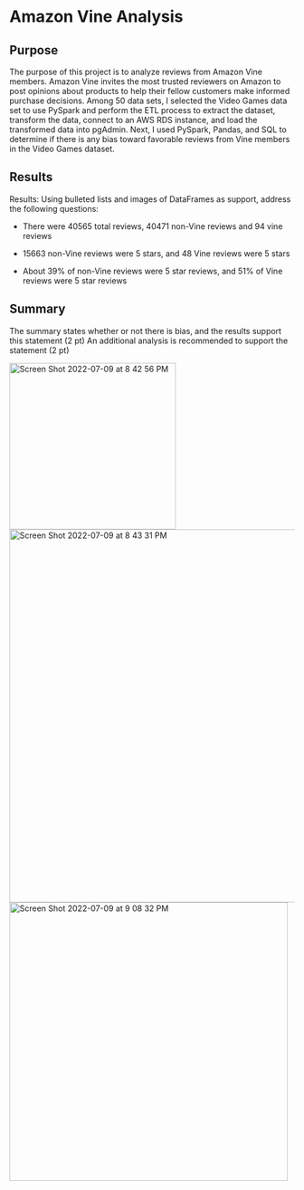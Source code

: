 # Amazon Vine Analysis

## Purpose 

The purpose of this project is to analyze reviews from Amazon Vine members. Amazon Vine invites the most trusted reviewers on Amazon to post opinions about products to help their fellow customers make informed purchase decisions. Among 50 data sets, I selected the Video Games data set to use PySpark and perform the ETL process to extract the dataset, transform the data, connect to an AWS RDS instance, and load the transformed data into pgAdmin. Next, I used PySpark, Pandas, and SQL to determine if there is any bias toward favorable reviews from Vine members in the Video Games dataset. 

## Results 

Results: Using bulleted lists and images of DataFrames as support, address the following questions:

* There were 40565 total reviews, 40471 non-Vine reviews and 94 vine reviews 

* 15663 non-Vine reviews were 5 stars, and 48 Vine reviews were 5 stars 

* About 39% of non-Vine reviews were 5 star reviews, and 51% of Vine reviews were 5 star reviews 

## Summary

The summary states whether or not there is bias, and the results support this statement (2 pt)
An additional analysis is recommended to support the statement (2 pt)


<img width="294" alt="Screen Shot 2022-07-09 at 8 42 56 PM" src="https://user-images.githubusercontent.com/95447175/178129743-68ab85a2-57d5-4ffd-8aab-f1b3abf083dd.png">

<img width="659" alt="Screen Shot 2022-07-09 at 8 43 31 PM" src="https://user-images.githubusercontent.com/95447175/178129747-8cfa0103-c8af-45e5-913c-184a2c1636bb.png">

<img width="492" alt="Screen Shot 2022-07-09 at 9 08 32 PM" src="https://user-images.githubusercontent.com/95447175/178129749-ef7baad9-30ad-4629-9749-465e54f05080.png">

